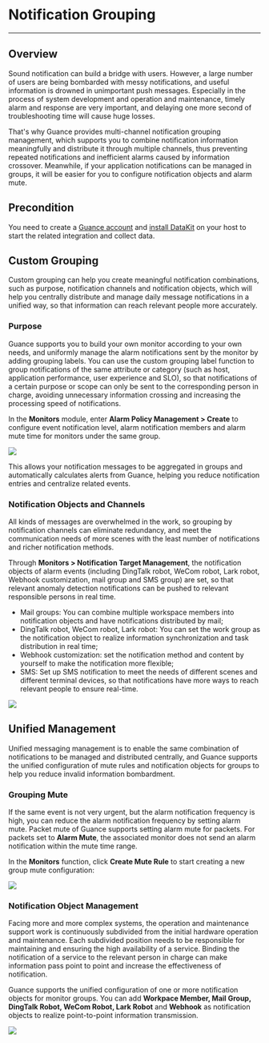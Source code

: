 # Notification Grouping
---

## Overview

Sound notification can build a bridge with users. However, a large number of users are being bombarded with messy notifications, and useful information is drowned in unimportant push messages. Especially in the process of system development and operation and maintenance, timely alarm and response are very important, and delaying one more second of troubleshooting time will cause huge losses.

That's why Guance provides multi-channel notification grouping management, which supports you to combine notification information meaningfully and distribute it through multiple channels, thus preventing repeated notifications and inefficient alarms caused by information crossover. Meanwhile, if your application notifications can be managed in groups, it will be easier for you to configure notification objects and alarm mute.

## Precondition

You need to create a [Guance account](https://www.guance.com) and [install DataKit](../../datakit/datakit-install.md) on your host to start the related integration and collect data.

## Custom Grouping

Custom grouping can help you create meaningful notification combinations, such as purpose, notification channels and notification objects, which will help you centrally distribute and manage daily message notifications in a unified way, so that information can reach relevant people more accurately.

### Purpose

Guance supports you to build your own monitor according to your own needs, and uniformly manage the alarm notifications sent by the monitor by adding grouping labels. You can use the custom grouping label function to group notifications of the same attribute or category (such as host, application performance, user experience and SLO), so that notifications of a certain purpose or scope can only be sent to the corresponding person in charge, avoiding unnecessary information crossing and increasing the processing speed of notifications.

<!--
When customizing monitor detection rules, simply "adding grouping labels" can make monitors uniformly associated, and make monitors under the same grouping be centrally managed.

![](../img/5.inform_group_1.png)
-->
In the **Monitors** module, enter **Alarm Policy Management > Create** to configure event notification level, alarm notification members and alarm mute time for monitors under the same group.

![](../img/5.inform_group_2.png)


This allows your notification messages to be aggregated in groups and automatically calculates alerts from Guance, helping you reduce notification entries and centralize related events.
<!--
![](../img/5.inform_group_3.png)
-->

### Notification Objects and Channels


All kinds of messages are overwhelmed in the work, so grouping by notification channels can eliminate redundancy, and meet the communication needs of more scenes with the least number of notifications and richer notification methods.

Through **Monitors > Notification Target Management**, the notification objects of alarm events (including DingTalk robot, WeCom robot, Lark robot, Webhook customization, mail group and SMS group) are set, so that relevant anomaly detection notifications can be pushed to relevant responsible persons in real time.

- Mail groups: You can combine multiple workspace members into notification objects and have notifications distributed by mail;
- DingTalk robot, WeCom robot, Lark robot: You can set the work group as the notification object to realize information synchronization and task distribution in real time;
- Webhook customization: set the notification method and content by yourself to make the notification more flexible;
- SMS: Set up SMS notification to meet the needs of different scenes and different terminal devices, so that notifications have more ways to reach relevant people to ensure real-time.

![](../img/5.inform_group_4.png)

## Unified Management

Unified messaging management is to enable the same combination of notifications to be managed and distributed centrally, and Guance supports the unified configuration of mute rules and notification objects for groups to help you reduce invalid information bombardment.

### Grouping Mute

If the same event is not very urgent, but the alarm notification frequency is high, you can reduce the alarm notification frequency by setting alarm mute. Packet mute of Guance supports setting alarm mute for packets. For packets set to **Alarm Mute**, the associated monitor does not send an alarm notification within the mute time range.

In the **Monitors** function, click **Create Mute Rule** to start creating a new group mute configuration:

![](../img/5.inform_group_5.png)

### Notification Object Management

Facing more and more complex systems, the operation and maintenance support work is continuously subdivided from the initial hardware operation and maintenance. Each subdivided position needs to be responsible for maintaining and ensuring the high availability of a service. Binding the notification of a service to the relevant person in charge can make information pass point to point and increase the effectiveness of notification.

Guance supports the unified configuration of one or more notification objects for monitor groups. You can add **Workpace Member, Mail Group, DingTalk Robot, WeCom Robot, Lark Robot** and **Webhook** as notification objects to realize point-to-point information transmission.

![](../img/5.inform_group_6.png)

